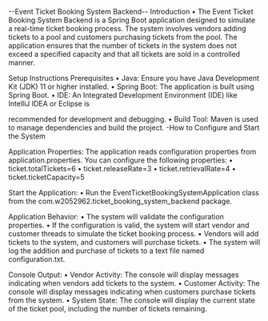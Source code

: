 --Event Ticket Booking System Backend-- 
  Introduction 
    • The Event Ticket Booking System Backend is a Spring Boot application designed to 
    simulate a real-time ticket booking process. The system involves vendors adding tickets 
    to a pool and customers purchasing tickets from the pool. The application ensures that the 
    number of tickets in the system does not exceed a specified capacity and that all tickets 
    are sold in a controlled manner.  
    
  Setup Instructions 
    Prerequisites 
      • Java: Ensure you have Java Development Kit (JDK) 11 or higher installed. 
      • Spring Boot: The application is built using Spring Boot. 
      • IDE: An Integrated Development Environment (IDE) like IntelliJ IDEA or Eclipse is 
  
  recommended for development and debugging. 
    • Build Tool: Maven is used to manage dependencies and build the project. -How to Configure and Start the System 
  
  Application Properties: 
    The application reads configuration properties from application.properties. You can configure the following properties: 
      • ticket.totalTickets=6 
      • ticket.releaseRate=3 
      • ticket.retrievalRate=4 
      • ticket.ticketCapacity=5 
      
  Start the Application: 
    • Run the EventTicketBookingSystemApplication class from the com.w2052962.ticket_booking_system_backend package. 
  
  Application Behavior: 
    • The system will validate the configuration properties. 
    • If the configuration is valid, the system will start vendor and customer threads to simulate the ticket booking process. 
    • Vendors will add tickets to the system, and customers will purchase tickets. 
    • The system will log the addition and purchase of tickets to a text file named configuration.txt. 
 
  Console Output: 
    • Vendor Activity: The console will display messages indicating when vendors add tickets to the system. 
    • Customer Activity: The console will display messages indicating when customers purchase tickets from the system. 
    • System State: The console will display the current state of the ticket pool, including the  number of tickets remaining.
